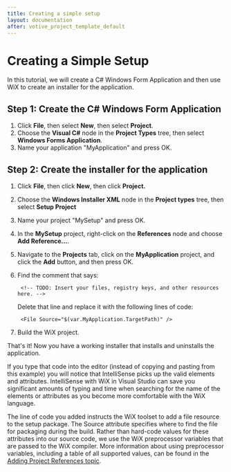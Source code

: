 ```yaml
---
title: Creating a simple setup
layout: documentation
after: votive_project_template_default
---
```

# Creating a Simple Setup

In this tutorial, we will create a C# Windows Form Application and then use WiX to create an installer for the application.

## Step 1: Create the C# Windows Form Application

1. Click <b>File</b>, then select <b>New</b>, then select <b>Project</b>.
1. Choose the <b>Visual C#</b> node in the <b>Project Types</b> tree, then select <b>Windows Forms Application</b>.
1. Name your application &quot;MyApplication&quot; and press OK.

## Step 2: Create the installer for the application

1. Click <b>File</b>, then click <b>New</b>, then click <b>Project.</b>
1. Choose the <b>Windows Installer XML</b> node in the <b>Project types</b> tree, then select <b>Setup Project</b>
1. Name your project &quot;MySetup&quot; and press OK.
1. In the <b>MySetup</b> project, right-click on the <b>References</b> node and choose <b>Add Reference...</b>.
1. Navigate to the <b>Projects</b> tab, click on the <b>MyApplication</b> project, and click the <b>Add</b> 
button, and then press OK.
1. Find the comment that says:

        <!-- TODO: Insert your files, registry keys, and other resources here. -->

    Delete that line and replace it with the following lines of code:

        <File Source="$(var.MyApplication.TargetPath)" />
1. Build the WiX project.

That&apos;s it! Now you have a working installer that installs and uninstalls the 
application.

If you type that code into the editor (instead of copying and pasting from this example) you will notice that IntelliSense picks up the valid elements and attributes. IntelliSense with WiX in Visual Studio can save you significant amounts of typing and time when searching for the name of the elements or attributes as you become more comfortable with the WiX language.

The line of code you added instructs the WiX toolset to add a file resource to the setup package. The Source attribute specifies where to find the file for packaging during the build. Rather than hard-code values for these attributes into our source code, we use the WiX preprocessor variables that are passed to the WiX compiler. More information about using preprocessor variables, including a table of all supported values, can be found in the [Adding Project References topic](votive_project_references.html).
